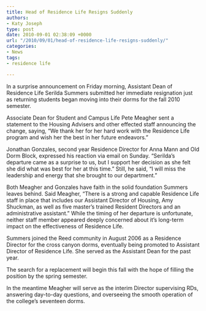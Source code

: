 ```yaml
---
title: Head of Residence Life Resigns Suddenly
authors:
- Katy Joseph
type: post
date: 2010-09-01 02:38:09 +0000
url: "/2010/09/01/head-of-residence-life-resigns-suddenly/"
categories:
- News
tags:
- residence life

---
```

In a surprise announcement on Friday morning, Assistant Dean of Residence Life Serilda Summers submitted her immediate resignation just as returning students began moving into their dorms for the fall 2010 semester.

Associate Dean for Student and Campus Life Pete Meagher sent a statement to the Housing Advisers and other effected staff announcing the change, saying, &#8220;We thank her for her hard work with the Residence Life program and wish her the best in her future endeavors.&#8221;

Jonathan Gonzales, second year Residence Director for Anna Mann and Old Dorm Block, expressed his reaction via email on Sunday. &#8220;Serilda&#8217;s departure came as a surprise to us, but I support her decision as she felt she did what was best for her at this time.&#8221; Still, he said, &#8220;I will miss the leadership and energy that she brought to our department.&#8221;

Both Meagher and Gonzales have faith in the solid foundation Summers leaves behind. Said Meagher, &#8220;There is a strong and capable Residence Life staff in place that includes our Assistant Director of Housing, Amy Shuckman, as well as five master&#8217;s trained Resident Directors and an administrative assistant.&#8221; While the timing of her departure is unfortunate, neither staff member appeared deeply concerned about it&#8217;s long-term impact on the effectiveness of Residence Life.

Summers joined the Reed community in August 2006 as a Residence Director for the cross canyon dorms, eventually being promoted to Assistant Director of Residence Life. She served as the Assistant Dean for the past year.

The search for a replacement will begin this fall with the hope of filling the position by the spring semester.

In the meantime Meagher will serve as the interim Director supervising RDs, answering day-to-day questions, and overseeing the smooth operation of the college&#8217;s seventeen dorms.